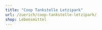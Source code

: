 ```yaml
---
title: "Coop Tankstelle Letzipark"
url: /zuerich/coop-tankstelle-letzipark/
shop: Lebensmittel
---
```

